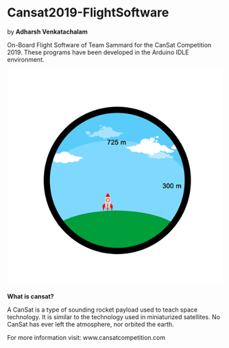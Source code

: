 # Cansat2019-FlightSoftware
by <b>Adharsh Venkatachalam</b>

<p>On-Board Flight Software of Team Sammard for the CanSat Competition 2019. These programs have been developed in the Arduino IDLE environment.</p>

![](Sammard.gif)

<b>What is cansat?</b>
<p>A CanSat is a type of sounding rocket payload used to teach space technology. It is similar to the technology used in miniaturized satellites. No CanSat has ever left the atmosphere, nor orbited the earth.</p>
<p>For more information visit: www.cansatcompetition.com</p>
















